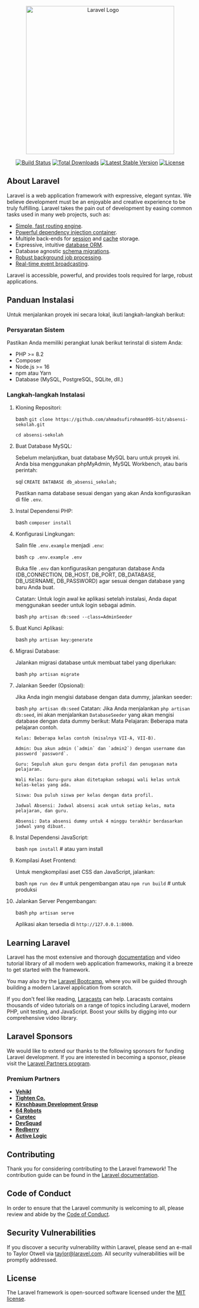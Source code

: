 <p align="center"><a href="https://laravel.com" target="_blank"><img src="https://raw.githubusercontent.com/laravel/art/master/logo-lockup/5%20SVG/2%20CMYK/1%20Full%20Color/laravel-logolockup-cmyk-red.svg" width="400" alt="Laravel Logo"></a></p>

<p align="center">
<a href="https://github.com/laravel/framework/actions"><img src="https://github.com/laravel/framework/workflows/tests/badge.svg" alt="Build Status"></a>
<a href="https://packagist.org/packages/laravel/framework"><img src="https://img.shields.io/packagist/dt/laravel/framework" alt="Total Downloads"></a>
<a href="https://packagist.org/packages/laravel/framework"><img src="https://img.shields.io/packagist/v/laravel/framework" alt="Latest Stable Version"></a>
<a href="https://packagist.org/packages/laravel/framework"><img src="https://img.shields.io/packagist/l/laravel/framework" alt="License"></a>
</p>

## About Laravel

Laravel is a web application framework with expressive, elegant syntax. We believe development must be an enjoyable and creative experience to be truly fulfilling. Laravel takes the pain out of development by easing common tasks used in many web projects, such as:

- [Simple, fast routing engine](https://laravel.com/docs/routing).
- [Powerful dependency injection container](https://laravel.com/docs/container).
- Multiple back-ends for [session](https://laravel.com/docs/session) and [cache](https://laravel.com/docs/cache) storage.
- Expressive, intuitive [database ORM](https://laravel.com/docs/eloquent).
- Database agnostic [schema migrations](https://laravel.com/docs/migrations).
- [Robust background job processing](https://laravel.com/docs/queues).
- [Real-time event broadcasting](https://laravel.com/docs/broadcasting).

Laravel is accessible, powerful, and provides tools required for large, robust applications.

## Panduan Instalasi

Untuk menjalankan proyek ini secara lokal, ikuti langkah-langkah berikut:

### Persyaratan Sistem

Pastikan Anda memiliki perangkat lunak berikut terinstal di sistem Anda:

*   PHP >= 8.2
*   Composer
*   Node.js >= 16
*   npm atau Yarn
*   Database (MySQL, PostgreSQL, SQLite, dll.)

### Langkah-langkah Instalasi

1.  Kloning Repositori:

    bash
    `git clone https://github.com/ahmadsufirohman095-bit/absensi-sekolah.git`

    `cd absensi-sekolah`

2.  Buat Database MySQL:

    Sebelum melanjutkan, buat database MySQL baru untuk proyek ini. Anda bisa menggunakan phpMyAdmin, MySQL Workbench, atau baris perintah:

    sql
    `CREATE DATABASE db_absensi_sekolah;`

    Pastikan nama database sesuai dengan yang akan Anda konfigurasikan di file `.env`.

3.  Instal Dependensi PHP:

    bash
    `composer install`

4.  Konfigurasi Lingkungan:

    Salin file `.env.example` menjadi `.env`:

    bash
    `cp .env.example .env`

    Buka file `.env` dan konfigurasikan pengaturan database Anda (DB_CONNECTION, DB_HOST, DB_PORT, DB_DATABASE, DB_USERNAME, DB_PASSWORD) agar sesuai dengan database yang baru Anda buat.

    Catatan: Untuk login awal ke aplikasi setelah instalasi, Anda dapat menggunakan seeder untuk login sebagai admin.

    bash
    `php artisan db:seed --class=AdminSeeder`

5.  Buat Kunci Aplikasi:

    bash
    `php artisan key:generate`

6.  Migrasi Database:

    Jalankan migrasi database untuk membuat tabel yang diperlukan:

    bash
    `php artisan migrate`

7.  Jalankan Seeder (Opsional):

    Jika Anda ingin mengisi database dengan data dummy, jalankan seeder:

    bash
    `php artisan db:seed`
    Catatan: Jika Anda menjalankan `php artisan db:seed`, ini akan menjalankan `DatabaseSeeder` yang akan mengisi database dengan data dummy berikut:
        Mata Pelajaran: Beberapa mata pelajaran contoh.

        Kelas: Beberapa kelas contoh (misalnya VII-A, VII-B).

        Admin: Dua akun admin (`admin` dan `admin2`) dengan username dan password `password`.

        Guru: Sepuluh akun guru dengan data profil dan penugasan mata pelajaran.

        Wali Kelas: Guru-guru akan ditetapkan sebagai wali kelas untuk kelas-kelas yang ada.

        Siswa: Dua puluh siswa per kelas dengan data profil.

        Jadwal Absensi: Jadwal absensi acak untuk setiap kelas, mata pelajaran, dan guru.
        
        Absensi: Data absensi dummy untuk 4 minggu terakhir berdasarkan jadwal yang dibuat.

8.  Instal Dependensi JavaScript:

    bash
    `npm install` # atau yarn install

9.  Kompilasi Aset Frontend:

    Untuk mengkompilasi aset CSS dan JavaScript, jalankan:

    bash
    `npm run dev` # untuk pengembangan
    atau
    `npm run build` # untuk produksi

10. Jalankan Server Pengembangan:

    bash
    `php artisan serve`

    Aplikasi akan tersedia di `http://127.0.0.1:8000`.

## Learning Laravel

Laravel has the most extensive and thorough [documentation](https://laravel.com/docs) and video tutorial library of all modern web application frameworks, making it a breeze to get started with the framework.

You may also try the [Laravel Bootcamp](https://bootcamp.laravel.com), where you will be guided through building a modern Laravel application from scratch.

If you don't feel like reading, [Laracasts](https://laracasts.com) can help. Laracasts contains thousands of video tutorials on a range of topics including Laravel, modern PHP, unit testing, and JavaScript. Boost your skills by digging into our comprehensive video library.

## Laravel Sponsors

We would like to extend our thanks to the following sponsors for funding Laravel development. If you are interested in becoming a sponsor, please visit the [Laravel Partners program](https://partners.laravel.com).

### Premium Partners

- **[Vehikl](https://vehikl.com)**
- **[Tighten Co.](https://tighten.co)**
- **[Kirschbaum Development Group](https://kirschbaumdevelopment.com)**
- **[64 Robots](https://64robots.com)**
- **[Curotec](https://www.curotec.com/services/technologies/laravel)**
- **[DevSquad](https://devsquad.com/hire-laravel-developers)**
- **[Redberry](https://redberry.international/laravel-development)**
- **[Active Logic](https://activelogic.com)**

## Contributing

Thank you for considering contributing to the Laravel framework! The contribution guide can be found in the [Laravel documentation](https://laravel.com/docs/contributions).

## Code of Conduct

In order to ensure that the Laravel community is welcoming to all, please review and abide by the [Code of Conduct](https://laravel.com/docs/contributions#code-of-conduct).

## Security Vulnerabilities

If you discover a security vulnerability within Laravel, please send an e-mail to Taylor Otwell via [taylor@laravel.com](mailto:taylor@laravel.com). All security vulnerabilities will be promptly addressed.

## License

The Laravel framework is open-sourced software licensed under the [MIT license](https://opensource.org/licenses/MIT).

